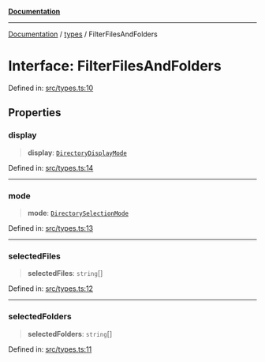 [**Documentation**](../../README.md)

***

[Documentation](../../README.md) / [types](../README.md) / FilterFilesAndFolders

# Interface: FilterFilesAndFolders

Defined in: [src/types.ts:10](https://github.com/Christian-Me/folder-to-tags-plugin/blob/a733ed2c2245ed051659b6c3e9c71ef47c30835a/src/types.ts#L10)

## Properties

### display

> **display**: [`DirectoryDisplayMode`](../../directorySelectionModal/type-aliases/DirectoryDisplayMode.md)

Defined in: [src/types.ts:14](https://github.com/Christian-Me/folder-to-tags-plugin/blob/a733ed2c2245ed051659b6c3e9c71ef47c30835a/src/types.ts#L14)

***

### mode

> **mode**: [`DirectorySelectionMode`](../../directorySelectionModal/type-aliases/DirectorySelectionMode.md)

Defined in: [src/types.ts:13](https://github.com/Christian-Me/folder-to-tags-plugin/blob/a733ed2c2245ed051659b6c3e9c71ef47c30835a/src/types.ts#L13)

***

### selectedFiles

> **selectedFiles**: `string`[]

Defined in: [src/types.ts:12](https://github.com/Christian-Me/folder-to-tags-plugin/blob/a733ed2c2245ed051659b6c3e9c71ef47c30835a/src/types.ts#L12)

***

### selectedFolders

> **selectedFolders**: `string`[]

Defined in: [src/types.ts:11](https://github.com/Christian-Me/folder-to-tags-plugin/blob/a733ed2c2245ed051659b6c3e9c71ef47c30835a/src/types.ts#L11)
